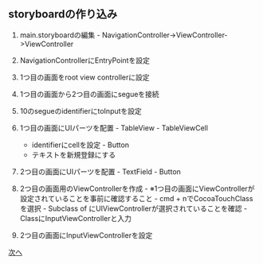 ## storyboardの作り込み
  1. main.storyboardの編集
    - NavigationController->ViewController->ViewController

  2. NavigationControllerにEntryPointを設定

  3. 1つ目の画面をroot view controllerに設定

  4. 1つ目の画面から2つ目の画面にsegueを接続

  5. 10のsegueのidentifierにtoInputを設定

  6. 1つ目の画面にUIパーツを配置
    - TableView
    - TableViewCell
      - identifierにcellを設定
    - Button
      - テキストを新規登録にする

  7. 2つ目の画面にUIパーツを配置
    - TextField
    - Button

  8. 2つ目の画面用のViewControllerを作成
    - ※1つ目の画面にViewControllerが設定されていることを事前に確認すること
    - cmd + nでCocoaTouchClassを選択
    - Subclass of にUIViewControllerが選択されていることを確認
    - ClassにInputViewControllerと入力

  9. 2つ目の画面にInputViewControllerを設定

[次へ](03.md)
